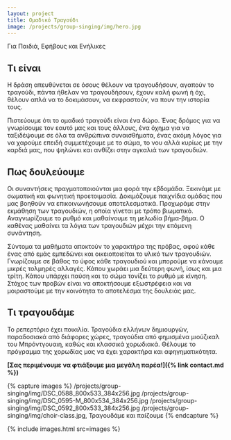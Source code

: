 ```yaml
---
layout: project
title: Ομαδικό Τραγούδι
image: /projects/group-singing/img/hero.jpg
---
```


Για Παιδιά, Εφήβους και Ενήλικες

## Τι είναι

Η δράση απευθύνεται σε όσους θέλουν να τραγουδήσουν, αγαπούν το τραγούδι, πάντα ήθελαν να τραγουδήσουν, έχουν καλή φωνή ή όχι, θέλουν απλά να το δοκιμάσουν, να εκφραστούν, να πουν την ιστορία τους.

Πιστεύουμε ότι το ομαδικό τραγούδι είναι ένα δώρο. Ένας δρόμος για να γνωρίσουμε τον εαυτό μας και τους άλλους, ένα όχημα για να ταξιδέψουμε σε όλα τα ανθρώπινα συναισθήματα, ένας ακόμη λόγος για να χαρούμε επειδή συμμετέχουμε με το σώμα, το νου αλλά κυρίως με την καρδιά μας, που ψηλώνει και ανθίζει στην αγκαλιά των τραγουδιών.

## Πως δουλεύουμε

Οι συναντήσεις πραγματοποιούνται μια φορά την εβδομάδα. Ξεκινάμε με σωματική και φωνητική προετοιμασία. Δοκιμάζουμε παιχνίδια ομάδας που μας βοηθούν να επικοινωνήσουμε αποτελεσματικά. Προχωράμε στην εκμάθηση των τραγουδιών, η οποία γίνεται με τρόπο βιωματικό. Αναγνωρίζουμε το ρυθμό και μαθαίνουμε τη μελωδία βήμα-βήμα. Ο καθένας μαθαίνει τα λόγια των τραγουδιών μέχρι την επόμενη συνάντηση.

Σύντομα τα μαθήματα αποκτούν το χαρακτήρα της πρόβας, αφού κάθε ένας από εμάς εμπεδώνει και οικειοποιείται το υλικό των τραγουδιών. Γνωρίζουμε σε βάθος το ύφος κάθε τραγουδιού και μπορούμε να κάνουμε μικρές τολμηρές αλλαγές. Κάπου χωράει μια δεύτερη φωνή, ίσως και μια τρίτη. Κάπου υπάρχει παύση και το σώμα τονίζει το ρυθμό με κίνηση. Στόχος των προβών είναι να αποκτήσουμε εξωστρέφεια και να μοιραστούμε με την κοινότητα το αποτελέσμα της δουλειάς μας.
 
## Τι τραγουδάμε

Το ρεπερτόριο έχει ποικιλία. Τραγούδια ελλήνων δημιουργών, παραδοσιακά από διάφορες χώρες, τραγούδια από φημισμένα μιούζικαλ του Μπρόντγουαιη, καθώς και κλασσικά χορωδιακά. Θέλουμε το πρόγραμμα της χορωδίας μας να έχει χαρακτήρα και αφηγηματικότητα.

__[Σας περιμένουμε να φτιάξουμε μια μεγάλη παρέα!]({% link contact.md %})__

{% capture images %}
/projects/group-singing/img/DSC_0588_800x533_384x256.jpg
/projects/group-singing/img/DSC_0595-M_800x534_384x256.jpg
/projects/group-singing/img/DSC_0592_800x533_384x256.jpg
/projects/group-singing/img/choir-class.jpg, Τραγουδάμε και παίζουμε
{% endcapture %}

{% include images.html src=images %}
